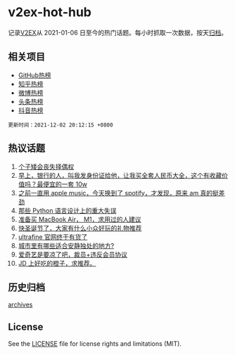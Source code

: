 # v2ex-hot-hub

 记录[V2EX](https://www.v2ex.com/)从 2021-01-06 日至今的热门话题。每小时抓取一次数据，按天[归档](archives)。
 
 ## 相关项目

- [GitHub热榜](https://github.com/lonnyzhang423/github-hot-hub)
- [知乎热榜](https://github.com/lonnyzhang423/zhihu-hot-hub)
- [微博热榜](https://github.com/lonnyzhang423/weibo-hot-hub)
- [头条热榜](https://github.com/lonnyzhang423/toutiao-hot-hub)
- [抖音热榜](https://github.com/lonnyzhang423/douyin-hot-hub)


 `更新时间：2021-12-02 20:12:15 +0800`

## 热议话题

1. [个子矮会丧失择偶权](https://www.v2ex.com/t/819569)
1. [早上，银行的人，叫我发身份证给他，让我买全套人民币大全，这个有收藏价值吗？最便宜的一套 10w](https://www.v2ex.com/t/819446)
1. [之前一直用 apple music，今天换到了 spotify，才发现，原来 am 真的挺差劲](https://www.v2ex.com/t/819457)
1. [那些 Python 语言设计上的重大失误](https://www.v2ex.com/t/819432)
1. [准备买 MacBook Air， M1，求用过的人建议](https://www.v2ex.com/t/819511)
1. [快圣诞节了，大家有什么小众好玩的礼物推荐](https://www.v2ex.com/t/819498)
1. [ultrafine 官网终于有货了](https://www.v2ex.com/t/819407)
1. [城市里有哪些适合安静独处的地方?](https://www.v2ex.com/t/819455)
1. [爱奇艺是要凉了吧，裁员+违反会员协议](https://www.v2ex.com/t/819518)
1. [JD 上好吃的橙子，求推荐。](https://www.v2ex.com/t/819470)

## 历史归档

[archives](archives)

## License

See the [LICENSE](LICENSE) file for license rights and limitations (MIT).
